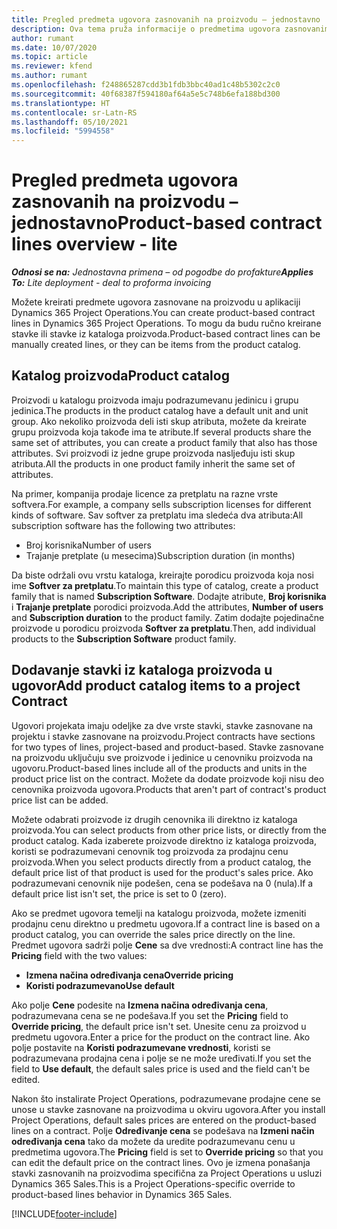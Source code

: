 ```yaml
---
title: Pregled predmeta ugovora zasnovanih na proizvodu – jednostavno
description: Ova tema pruža informacije o predmetima ugovora zasnovanim na proizvodu.
author: rumant
ms.date: 10/07/2020
ms.topic: article
ms.reviewer: kfend
ms.author: rumant
ms.openlocfilehash: f248865287cdd3b1fdb3bbc40ad1c48b5302c2c0
ms.sourcegitcommit: 40f68387f594180af64a5e5c748b6efa188bd300
ms.translationtype: HT
ms.contentlocale: sr-Latn-RS
ms.lasthandoff: 05/10/2021
ms.locfileid: "5994558"
---
```

# <a name="product-based-contract-lines-overview---lite"></a><span data-ttu-id="1d584-103">Pregled predmeta ugovora zasnovanih na proizvodu – jednostavno</span><span class="sxs-lookup"><span data-stu-id="1d584-103">Product-based contract lines overview - lite</span></span>

<span data-ttu-id="1d584-104">_**Odnosi se na:** Jednostavna primena – od pogodbe do profakture_</span><span class="sxs-lookup"><span data-stu-id="1d584-104">_**Applies To:** Lite deployment - deal to proforma invoicing_</span></span>

<span data-ttu-id="1d584-105">Možete kreirati predmete ugovora zasnovane na proizvodu u aplikaciji Dynamics 365 Project Operations.</span><span class="sxs-lookup"><span data-stu-id="1d584-105">You can create product-based contract lines in Dynamics 365 Project Operations.</span></span> <span data-ttu-id="1d584-106">To mogu da budu ručno kreirane stavke ili stavke iz kataloga proizvoda.</span><span class="sxs-lookup"><span data-stu-id="1d584-106">Product-based contract lines can be manually created lines, or they can be items from the product catalog.</span></span>

## <a name="product-catalog"></a><span data-ttu-id="1d584-107">Katalog proizvoda</span><span class="sxs-lookup"><span data-stu-id="1d584-107">Product catalog</span></span>

<span data-ttu-id="1d584-108">Proizvodi u katalogu proizvoda imaju podrazumevanu jedinicu i grupu jedinica.</span><span class="sxs-lookup"><span data-stu-id="1d584-108">The products in the product catalog have a default unit and unit group.</span></span> <span data-ttu-id="1d584-109">Ako nekoliko proizvoda deli isti skup atributa, možete da kreirate grupu proizvoda koja takođe ima te atribute.</span><span class="sxs-lookup"><span data-stu-id="1d584-109">If several products share the same set of attributes, you can create a product family that also has those attributes.</span></span> <span data-ttu-id="1d584-110">Svi proizvodi iz jedne grupe proizvoda nasljeđuju isti skup atributa.</span><span class="sxs-lookup"><span data-stu-id="1d584-110">All the products in one product family inherit the same set of attributes.</span></span>

<span data-ttu-id="1d584-111">Na primer, kompanija prodaje licence za pretplatu na razne vrste softvera.</span><span class="sxs-lookup"><span data-stu-id="1d584-111">For example, a company sells subscription licenses for different kinds of software.</span></span> <span data-ttu-id="1d584-112">Sav softver za pretplatu ima sledeća dva atributa:</span><span class="sxs-lookup"><span data-stu-id="1d584-112">All subscription software has the following two attributes:</span></span>

- <span data-ttu-id="1d584-113">Broj korisnika</span><span class="sxs-lookup"><span data-stu-id="1d584-113">Number of users</span></span>
- <span data-ttu-id="1d584-114">Trajanje pretplate (u mesecima)</span><span class="sxs-lookup"><span data-stu-id="1d584-114">Subscription duration (in months)</span></span>

<span data-ttu-id="1d584-115">Da biste održali ovu vrstu kataloga, kreirajte porodicu proizvoda koja nosi ime **Softver za pretplatu**.</span><span class="sxs-lookup"><span data-stu-id="1d584-115">To maintain this type of catalog, create a product family that is named **Subscription Software**.</span></span> <span data-ttu-id="1d584-116">Dodajte atribute, **Broj korisnika** i **Trajanje pretplate** porodici proizvoda.</span><span class="sxs-lookup"><span data-stu-id="1d584-116">Add the attributes, **Number of users** and **Subscription duration** to the product family.</span></span> <span data-ttu-id="1d584-117">Zatim dodajte pojedinačne proizvode u porodicu proizvoda **Softver za pretplatu**.</span><span class="sxs-lookup"><span data-stu-id="1d584-117">Then, add individual products to the **Subscription Software** product family.</span></span>

## <a name="add-product-catalog-items-to-a-project-contract"></a><span data-ttu-id="1d584-118">Dodavanje stavki iz kataloga proizvoda u ugovor</span><span class="sxs-lookup"><span data-stu-id="1d584-118">Add product catalog items to a project Contract</span></span>

<span data-ttu-id="1d584-119">Ugovori projekata imaju odeljke za dve vrste stavki, stavke zasnovane na projektu i stavke zasnovane na proizvodu.</span><span class="sxs-lookup"><span data-stu-id="1d584-119">Project contracts have sections for two types of lines, project-based and product-based.</span></span> <span data-ttu-id="1d584-120">Stavke zasnovane na proizvodu uključuju sve proizvode i jedinice u cenovniku proizvoda na ugovoru.</span><span class="sxs-lookup"><span data-stu-id="1d584-120">Product-based lines include all of the products and units in the product price list on the contract.</span></span> <span data-ttu-id="1d584-121">Možete da dodate proizvode koji nisu deo cenovnika proizvoda ugovora.</span><span class="sxs-lookup"><span data-stu-id="1d584-121">Products that aren't part of contract's product price list can be added.</span></span>

<span data-ttu-id="1d584-122">Možete odabrati proizvode iz drugih cenovnika ili direktno iz kataloga proizvoda.</span><span class="sxs-lookup"><span data-stu-id="1d584-122">You can select products from other price lists, or directly from the product catalog.</span></span> <span data-ttu-id="1d584-123">Kada izaberete proizvode direktno iz kataloga proizvoda, koristi se podrazumevani cenovnik tog proizvoda za prodajnu cenu proizvoda.</span><span class="sxs-lookup"><span data-stu-id="1d584-123">When you select products directly from a product catalog, the default price list of that product is used for the product's sales price.</span></span> <span data-ttu-id="1d584-124">Ako podrazumevani cenovnik nije podešen, cena se podešava na 0 (nula).</span><span class="sxs-lookup"><span data-stu-id="1d584-124">If a default price list isn't set, the price is set to 0 (zero).</span></span>

<span data-ttu-id="1d584-125">Ako se predmet ugovora temelji na katalogu proizvoda, možete izmeniti prodajnu cenu direktno u predmetu ugovora.</span><span class="sxs-lookup"><span data-stu-id="1d584-125">If a contract line is based on a product catalog, you can override the sales price directly on the line.</span></span> <span data-ttu-id="1d584-126">Predmet ugovora sadrži polje **Cene** sa dve vrednosti:</span><span class="sxs-lookup"><span data-stu-id="1d584-126">A contract line has the **Pricing** field with the two values:</span></span>

- <span data-ttu-id="1d584-127">**Izmena načina određivanja cena**</span><span class="sxs-lookup"><span data-stu-id="1d584-127">**Override pricing**</span></span>
- <span data-ttu-id="1d584-128">**Koristi podrazumevano**</span><span class="sxs-lookup"><span data-stu-id="1d584-128">**Use default**</span></span>

<span data-ttu-id="1d584-129">Ako polje **Cene** podesite na **Izmena načina određivanja cena**, podrazumevana cena se ne podešava.</span><span class="sxs-lookup"><span data-stu-id="1d584-129">If you set the **Pricing** field to **Override pricing**, the default price isn't set.</span></span> <span data-ttu-id="1d584-130">Unesite cenu za proizvod u predmetu ugovora.</span><span class="sxs-lookup"><span data-stu-id="1d584-130">Enter a price for the product on the contract line.</span></span> <span data-ttu-id="1d584-131">Ako polje postavite na **Koristi podrazumevane vrednosti**, koristi se podrazumevana prodajna cena i polje se ne može uređivati.</span><span class="sxs-lookup"><span data-stu-id="1d584-131">If you set the field to **Use default**, the default sales price is used and the field can't be edited.</span></span>

<span data-ttu-id="1d584-132">Nakon što instalirate Project Operations, podrazumevane prodajne cene se unose u stavke zasnovane na proizvodima u okviru ugovora.</span><span class="sxs-lookup"><span data-stu-id="1d584-132">After you install Project Operations, default sales prices are entered on the product-based lines on a contract.</span></span> <span data-ttu-id="1d584-133">Polje **Određivanje cena** se podešava na **Izmeni način određivanja cena** tako da možete da uredite podrazumevanu cenu u predmetima ugovora.</span><span class="sxs-lookup"><span data-stu-id="1d584-133">The **Pricing** field is set to **Override pricing** so that you can edit the default price on the contract lines.</span></span> <span data-ttu-id="1d584-134">Ovo je izmena ponašanja stavki zasnovanih na proizvodima specifična za Project Operations u usluzi Dynamics 365 Sales.</span><span class="sxs-lookup"><span data-stu-id="1d584-134">This is a Project Operations-specific override to product-based lines behavior in Dynamics 365 Sales.</span></span>


[!INCLUDE[footer-include](../../includes/footer-banner.md)]